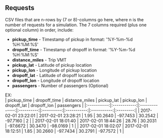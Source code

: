 ## Requests  
CSV files that are n-rows by (7 or 8)-columns go here, where n is the number of requests for a simulation. The 7 columns required (plus one optional column) in order, include:  
* __pickup_time__ - Timestamp of pickup in format: '%Y-%m-%d %H:%M:%S'  
* __dropoff_time__ - Timestamp of dropoff in format: '%Y-%m-%d %H:%M:%S'
* __distance_miles__ - Trip VMT  
* __pickup_lat__ - Latitude of pickup location  
* __pickup_lon__ - Longitude of pickup location  
* __dropoff_lat__ - Latitude of dropoff location  
* __dropoff_lon__ - Longitude of dropoff location  
* __passengers__ - Number of passengers (Optional)  
  
EX:  
| pickup_time | dropoff_time | distance_miles | pickup_lat | pickup_lon | dropoff_lat | dropoff_lon | passengers |
|:-----------:|:------------:|:--------------:|:----------:|:----------:|:-----------:|:-----------:|:---------:|
| 2017-02-01 23:22:01 | 2017-02-01 23:28:21 | 1.95 | 30.2640 | -97.7453 | 30.2542 | -97.7160 | 2 |
| 2017-02-01 18:01:40 | 2017-02-01 18:44:26 | 28.76 | 30.2031 | -97.6672 | 30.3470 | -98.0169 | 1 |
| 2017-02-01 18:02:07 | 2017-02-01 18:12:51 | 1.85 | 30.2660 | -97.7434 | 30.2791 | -97.7572 | 1 |